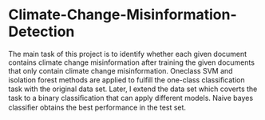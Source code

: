 # Climate-Change-Misinformation-Detection
The main task of this project is to identify whether each given document contains climate change misinformation after training the given documents that only contain climate change misinformation. Oneclass SVM and isolation forest methods are applied to fulﬁll the one-class classiﬁcation task with the original data set. Later, I extend the data set which coverts the task to a binary classiﬁcation that can apply different models. Naive bayes classiﬁer obtains the best performance in the test set.

